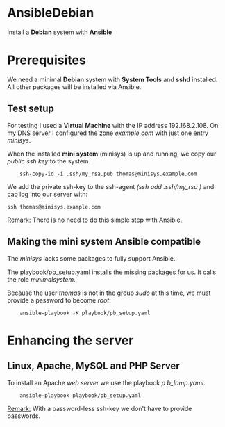 # AnsibleDebian
Install a **Debian** system with **Ansible**

# Prerequisites

We need a minimal **Debian** system with **System Tools** and **sshd**  installed. All other packages will be installed via Ansible.

## Test setup

For testing I used a **Virtual Machine** with the IP address 192.168.2.108. On my DNS server I configured the zone *example.com* with just one entry *minisys*.

When the installed **mini system** (minisys) is up and running, we copy our *public ssh key* to the system.

```
    ssh-copy-id -i .ssh/my_rsa.pub thomas@minisys.example.com
```

We add the private ssh-key to the ssh-agent *(ssh add .ssh/my_rsa )* and cao log into our server with:

```
ssh thomas@minisys.example.com
```

<u>Remark:</u> There is no need to do this simple step with Ansible.

## Making the mini system Ansible compatible

The *minisys* lacks some packages to fully support Ansible.

The playbook/pb_setup.yaml installs the missing packages for us. It calls the role *minimalsystem*.

Because the user *thomas* is not in the group *sudo* at this time, we must provide a password to become *root*.

```
    ansible-playbook -K playbook/pb_setup.yaml
```

# Enhancing the server

## Linux, Apache, MySQL and PHP Server

To install an Apache *web server* we use the playbook *p b_lamp.yaml*.

```
    ansible-playbook playbook/pb_setup.yaml
```

<u>Remark:</u> With a password-less ssh-key we don't have to provide passwords.

